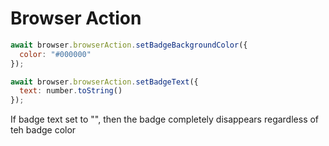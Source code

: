 # Browser Action

```js
await browser.browserAction.setBadgeBackgroundColor({
  color: "#000000"
});

await browser.browserAction.setBadgeText({
  text: number.toString()
});
```

If badge text set to "", then the badge completely disappears regardless of teh badge color